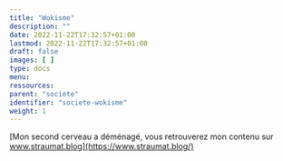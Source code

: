 ```yaml
---
title: "Wokisme"
description: ""
date: 2022-11-22T17:32:57+01:00
lastmod: 2022-11-22T17:32:57+01:00
draft: false
images: [ ]
type: docs
menu:
ressources:
parent: "societe"
identifier: "societe-wokisme"
weight: 1
---
```


[Mon second cerveau a déménagé, vous retrouverez mon contenu sur www.straumat.blog](https://www.straumat.blog/)